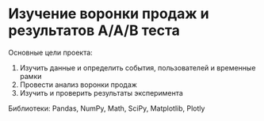 # Изучение воронки продаж и результатов А/А/В теста

Основные цели проекта:
1. Изучить данные и определить события, пользователей и временные рамки
2. Провести анализ воронки продаж
3. Изучить и проверить результаты эксперимента

Библиотеки:
Pandas, NumPy, Math, SciPy, Matplotlib, Plotly
